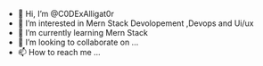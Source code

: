 - 👋 Hi, I’m @C0DExAlligat0r
- 👀 I’m interested in Mern Stack Devolopement ,Devops and Ui/ux
- 🌱 I’m currently learning Mern Stack
- 💞️ I’m looking to collaborate on ...
- 📫 How to reach me ...

<!---
C0DExAlligat0r/C0DExAlligat0r is a ✨ special ✨ repository because its `README.md` (this file) appears on your GitHub profile.
You can click the Preview link to take a look at your changes.
--->
